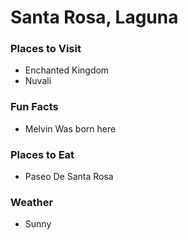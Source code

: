 # Santa Rosa, Laguna

### Places to Visit
- Enchanted Kingdom
- Nuvali

### Fun Facts
- Melvin Was born here
### Places to Eat
- Paseo De Santa Rosa

### Weather
- Sunny   

